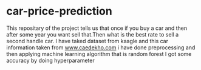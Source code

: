 # car-price-prediction
This repositary of the project tells us that once if you buy  a car and then after some year  you want sell that.Then what  is the best rate  to sell  a  second handle car.
I have taked dataset from kaagle and  this car information taken from www.caedekho.com
i have done preprocessing and then applying machine learning algorithm that is random forest
I got some accuracy by doing hyperparameter
